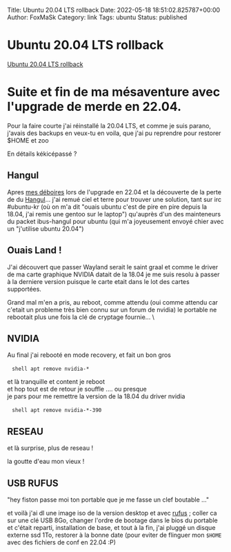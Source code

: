 Title: Ubuntu 20.04 LTS rollback
Date: 2022-05-18 18:51:02.825787+00:00
Author: FoxMaSk 
Category: link
Tags: ubuntu
Status: published





# Ubuntu 20.04 LTS rollback

[Ubuntu 20.04 LTS rollback](None)

# Suite et fin de ma mésaventure avec l&#39;upgrade de merde en 22.04.

Pour la faire courte j&#39;ai réinstallé la 20.04 LTS, et comme je suis parano, j&#39;avais des backups en veux-tu en voila, que j&#39;ai pu reprendre pour restorer $HOME et zoo

En détails kékicépassé ?

## Hangul 

Apres [mes déboires](https://shaarpy.foxmask.org/link/63dQvg/) lors de l&#39;upgrade en 22.04 et la découverte de la perte de du [Hangul](https://fr.wikipedia.org/wiki/Hangeul)... j&#39;ai remué ciel et terre pour trouver une solution, tant sur irc #ubuntu-kr (où on m&#39;a dit &#34;ouais ubuntu c&#39;est de pire en pire depuis la 18.04, j&#39;ai remis une gentoo sur le laptop&#34;) qu&#39;auprès d&#39;un des mainteneurs du packet ibus-hangul pour ubuntu (qui m&#39;a joyeusement envoyé chier avec un &#34;j&#39;utilise ubuntu 20.04&#34;)

## Ouais Land !

J&#39;ai découvert que passer Wayland serait le saint graal et comme le driver de ma carte graphique NVIDIA datait de la 18.04 je me suis resolu à passer à la derniere version puisque le carte etait dans le lot des cartes supportées.

Grand mal m&#39;en a pris, au reboot, comme attendu (oui comme attendu car c&#39;etait un probleme très bien connu sur un forum de nvidia) le portable ne rebootait plus une fois la clé de cryptage fournie... \

## NVIDIA

Au final j&#39;ai rebooté en mode recovery, et fait un bon gros 

` ` ` shell
apt remove nvidia-* 
` ` ` 

et là tranquille et content je reboot \
et hop tout est de retour je souffle .... ou presque  \
je pars pour me remettre la version de la 18.04 du driver nvidia 

` ` ` shell
apt remove nvidia-*-390
` ` ` 

## RESEAU 

et là surprise, plus de reseau !

la goutte d&#39;eau mon vieux !


## USB RUFUS

&#34;hey fiston passe moi ton portable que je me fasse un clef boutable ...&#34;

et voilà j&#39;ai dl une image iso de la version desktop et avec [rufus](https://rufus.ie/fr/) ; coller ca sur une clé USB 8Go, changer l&#39;ordre de bootage dans le bios du portable et c&#39;était reparti, installation de base, et tout à la fin, j&#39;ai pluggé un disque externe ssd 1To, restorer à la bonne date (pour eviter de flinguer mon `$HOME` avec des fichiers de conf en 22.04 :P)
